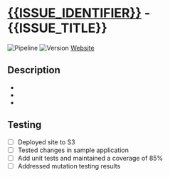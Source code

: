 # [{{ISSUE_IDENTIFIER}}]({{ISSUE_URL}}) - {{ISSUE_TITLE}}

![Pipeline](https://github.com/{{REPOSITORY_NAME}}/actions/workflows/pull-request.pushed.yml/badge.svg?event=pull_request&branch={{BRANCH_NAME}})
![Version](https://gavanlamb-github-actions-assets.s3.ap-southeast-2.amazonaws.com/{{REPOSITORY_NAME}}/release/{{ENVIRONMENT}}/site/badges/version.svg)
[Website](https://gavanlamb-github-actions-assets.s3.ap-southeast-2.amazonaws.com/{{REPOSITORY_NAME}}/release/{{ENVIRONMENT}}/site/index.html)

## Description
*
*
*

## Testing
- [ ] Deployed site to S3
- [ ] Tested changes in sample application
- [ ] Add unit tests and maintained a coverage of 85%
- [ ] Addressed mutation testing results
